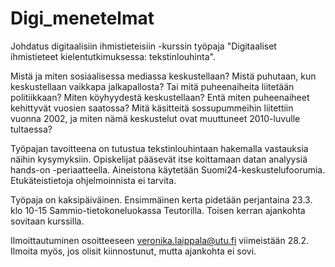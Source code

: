 # Digi_menetelmat

Johdatus digitaalisiin ihmistieteisiin -kurssin työpaja "Digitaaliset ihmistieteet kielentutkimuksessa: tekstinlouhinta".

Mistä ja miten sosiaalisessa mediassa keskustellaan? Mistä puhutaan, kun keskustellaan vaikkapa jalkapallosta? Tai mitä puheenaiheita liitetään politiikkaan? Miten köyhyydestä keskustellaan? Entä miten puheenaiheet kehittyvät vuosien saatossa? Mitä käsitteitä sossupummeihin liitettiin vuonna 2002, ja miten nämä keskustelut ovat muuttuneet 2010-luvulle tultaessa?

Työpajan tavoitteena on tutustua tekstinlouhintaan hakemalla vastauksia näihin kysymyksiin. Opiskelijat pääsevät itse koittamaan datan analyysiä hands-on -periaatteella. Aineistona käytetään Suomi24-keskustelufoorumia. Etukäteistietoja ohjelmoinnista ei tarvita.

Työpaja on kaksipäiväinen. Ensimmäinen kerta pidetään perjantaina 23.3. klo 10-15 Sammio-tietokoneluokassa Teutorilla. Toisen kerran ajankohta sovitaan kurssilla.

Ilmoittautuminen osoitteeseen veronika.laippala@utu.fi viimeistään 28.2. Ilmoita myös, jos olisit kiinnostunut, mutta ajankohta ei sovi.
